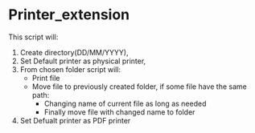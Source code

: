 # Printer_extension
  This script will:
1. Create directory(DD/MM/YYYY),
2. Set Default printer as physical printer,
3. From chosen folder script will:
    * Print file 
    * Move file to previously created folder, if some file have the same path:
        - Changing name of current file as long as needed
        - Finally move file with changed name to folder
4. Set Defualt printer as PDF printer
